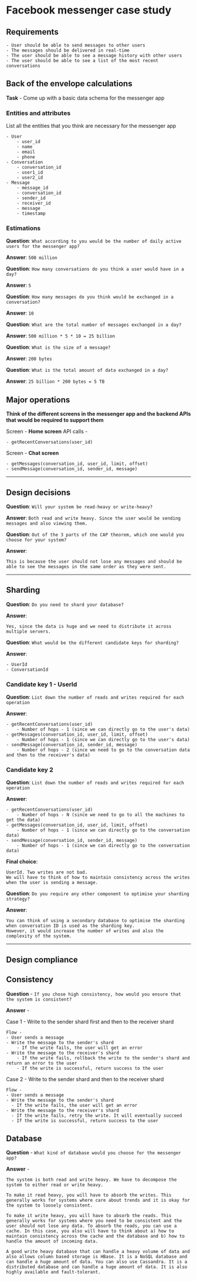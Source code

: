 # Facebook messenger case study

## Requirements

```
- User should be able to send messages to other users
- The messages should be delivered in real-time
- The user should be able to see a message history with other users
- The user should be able to see a list of the most recent conversations
```

## Back of the envelope calculations

**Task** - Come up with a basic data schema for the messenger app

### Entities and attributes

List all the entities that you think are necessary for the messenger app

```
- User
    - user_id
    - name
    - email
    - phone
- Conversation
    - conversation_id
    - user1_id
    - user2_id
- Message
    - message_id
    - conversation_id
    - sender_id
    - receiver_id
    - message
    - timestamp
```

### Estimations


**Question**: `What according to you would be the number of daily active users for the messenger app?`

**Answer**: `500 million`

**Question**: `How many conversations do you think a user would have in a day?`

**Answer**: `5`

**Question**: `How many messages do you think would be exchanged in a conversation?`

**Answer**: `10`

**Question**: `What are the total number of messages exchanged in a day?`

**Answer**: `500 million * 5 * 10 = 25 billion`

**Question**: `What is the size of a message?`

**Answer**: `200 bytes`

**Question**: `What is the total amount of data exchanged in a day?`

**Answer**: `25 billion * 200 bytes = 5 TB`

## Major operations

**Think of the different screens in the messenger app and the backend APIs that would be required to support them**

Screen - **Home screen**
API calls - 
```
- getRecentConversations(user_id)
```

Screen - **Chat screen**
```
- getMessages(conversation_id, user_id, limit, offset)
- sendMessage(conversation_id, sender_id, message)
```

---
## Design decisions

**Question**: `Will your system be read-heavy or write-heavy?`

**Answer**: `Both read and write heavy. Since the user would be sending messages and also viewing them.`

**Question**: `Out of the 3 parts of the CAP theorem, which one would you choose for your system?`

**Answer**: 
```High consistency and network partition tolerance. It will be a CP system.
This is because the user should not lose any messages and should be able to see the messages in the same order as they were sent.
```

---
## Sharding

**Question**: `Do you need to shard your database?`

**Answer**:
```
Yes, since the data is huge and we need to distribute it across multiple servers.
```

**Question**: `What would be the different candidate keys for sharding?`

**Answer**:
```
- UserId
- ConversationId
```

### Candidate key 1 - UserId

**Question**: `List down the number of reads and writes required for each operation`

**Answer**:
```
- getRecentConversations(user_id)
    - Number of hops - 1 (since we can directly go to the user's data)
- getMessages(conversation_id, user_id, limit, offset)
    - Number of hops - 1 (since we can directly go to the user's data)
- sendMessage(conversation_id, sender_id, message)
    - Number of hops - 2 (since we need to go to the conversation data and then to the receiver's data)
```

### Candidate key 2

**Question**: `List down the number of reads and writes required for each operation`

**Answer**:
```
- getRecentConversations(user_id)
    - Number of hops - N (since we need to go to all the machines to get the data)
- getMessages(conversation_id, user_id, limit, offset)
    - Number of hops - 1 (since we can directly go to the conversation data)
- sendMessage(conversation_id, sender_id, message)
    - Number of hops - 1 (since we can directly go to the conversation data)
```

**Final choice**: 
```
UserId. Two writes are not bad.
We will have to think of how to maintain consistency across the writes when the user is sending a message.
```

**Question**: `Do you require any other component to optimise your sharding strategy?`

**Answer**: 
```
You can think of using a secondary database to optimise the sharding when conversation ID is used as the sharding key.
However, it would increase the number of writes and also the complexity of the system.
```

---
## Design compliance

## Consistency
**Question** - `If you chose high consistency, how would you ensure that the system is consistent?`

**Answer** - 

Case 1 - Write to the sender shard first and then to the receiver shard

```
Flow -
- User sends a message
- Write the message to the sender's shard
    - If the write fails, the user will get an error
- Write the message to the receiver's shard
    - If the write fails, rollback the write to the sender's shard and return an error to the user
    - If the write is successful, return success to the user
```

Case 2 - Write to the sender shard and then to the receiver shard

```
Flow -
- User sends a message
- Write the message to the sender's shard
  - If the write fails, the user will get an error
- Write the message to the receiver's shard
  - If the write fails, retry the write. It will eventually succeed
  - If the write is successful, return success to the user
```

## Database

**Question** - `What kind of database would you choose for the messenger app?`

**Answer** - 
```
The system is both read and write heavy. We have to decompose the system to either read or write heavy.

To make it read heavy, you will have to absorb the writes. This generally works for systems where care about trends and it is okay for the system to loosely consistent.

To make it write heavy, you will have to absorb the reads. This generally works for systems where you need to be consistent and the user should not lose any data. To absorb the reads, you can use a cache. In this case, you also will have to think about a) how to maintain consistency across the cache and the database and b) how to handle the amount of incoming data.

A good write heavy database that can handle a heavy volume of data and also allows column based storage is HBase. It is a NoSQL database and can handle a huge amount of data. You can also use Cassandra. It is a distributed database and can handle a huge amount of data. It is also highly available and fault-tolerant.
```









